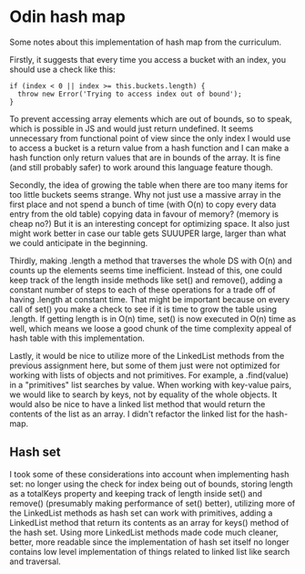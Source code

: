 # Odin hash map

Some notes about this implementation of hash map from the curriculum.

Firstly, it suggests that every time you access a bucket with an index, you should use a check like this:

```
if (index < 0 || index >= this.buckets.length) {
  throw new Error('Trying to access index out of bound');
}
```

To prevent accessing array elements which are out of bounds, so to speak, which is possible in JS and would just return undefined.
It seems unnecessary from functional point of view since the only index I would use to access a bucket is a return value from a hash function and I can make a hash function only return values that are in bounds of the array. It is fine (and still probably safer) to work around this language feature though.

Secondly, the idea of growing the table when there are too many items for too little buckets seems strange. Why not just use a massive array in the first place and not spend a bunch of time (with O(n) to copy every data entry from the old table) copying data in favour of memory? (memory is cheap no?) But it is an interesting concept for optimizing space. It also just might work better in case our table gets SUUUPER large, larger than what we could anticipate in the beginning.

Thirdly, making .length a method that traverses the whole DS with O(n) and counts up the elements seems time inefficient. Instead of this, one could keep track of the length inside methods like set() and remove(), adding a constant number of steps to each of these operations for a trade off of having .length at constant time. That might be important because on every call of set() you make a check to see if it is time to grow the table using .length. If getting length is in O(n) time, set() is now executed in O(n) time as well, which means we loose a good chunk of the time complexity appeal of hash table with this implementation.

Lastly, it would be nice to utilize more of the LinkedList methods from the previous assignment here, but some of them just were not optimized for working with lists of objects and not primitives. For example, a .find(value) in a "primitives" list searches by value. When working with key-value pairs, we would like to search by keys, not by equality of the whole objects. It would also be nice to have a linked list method that would return the contents of the list as an array. I didn't refactor the linked list for the hash-map.

## Hash set

I took some of these considerations into account when implementing hash set: no longer using the check for index being out of bounds, storing length as a totalKeys property and keeping track of length inside set() and remove() (presumably making performance of set() better), utilizing more of the LinkedList methods as hash set can work with primitives, adding a LinkedList method that return its contents as an array for keys() method of the hash set. Using more LinkedList methods made code much cleaner, better, more readable since the implementation of hash set itself no longer contains low level implementation of things related to linked list like search and traversal.
